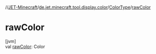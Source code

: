 //[JET-Minecraft](../../../index.md)/[de.jet.minecraft.tool.display.color](../index.md)/[ColorType](index.md)/[rawColor](raw-color.md)

# rawColor

[jvm]\
val [rawColor](raw-color.md): Color
